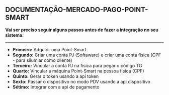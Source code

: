 ## DOCUMENTAÇÃO-MERCADO-PAGO-POINT-SMART

<b>Vai ser preciso seguir alguns passos antes de fazer a integração no seu sistema:</b><br><hr>

- <b>Primeiro:</b> Adquirir uma Point-Smart<br>
- <b>Segundo:</b> Criar uma conta PJ (Softaware) e criar uma conta fisica (CPF - para silumlar como cliente)<br>
- <b>Terceiro:</b> Vincular a conta PJ na física para pegar o código TG<br>
- <b>Quarto:</b> Vincular a máquina Point-Smart na pessoa fisica (CPF)<br>
- <b>Quinto:</b> Gerar o token usando a api token<br>
- <b>Sexto:</b> Passar o dispositivo no modo PDV usando a api dispositivo<br>
- <b>Sétimo:</b> Integrar com a api de pagamento<br>
